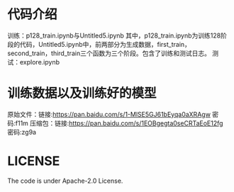 



# 代码介绍
训练：p128_train.ipynb与Untitled5.ipynb
其中，p128_train.ipynb为训练128阶段的代码，Untitled5.ipynb中，前两部分为生成数据，first_train，second_train，third_train三个函数为三个阶段。包含了训练和测试日志。
测试：explore.ipynb

# 训练数据以及训练好的模型
原始文件：链接:https://pan.baidu.com/s/1-MlSE5GJ61bEyqa0aXRAgw  密码:f11m
压缩包：链接:https://pan.baidu.com/s/1EOBgegta0seCRTaEoE12fg  密码:zg9a



# LICENSE
The code is under Apache-2.0 License.

